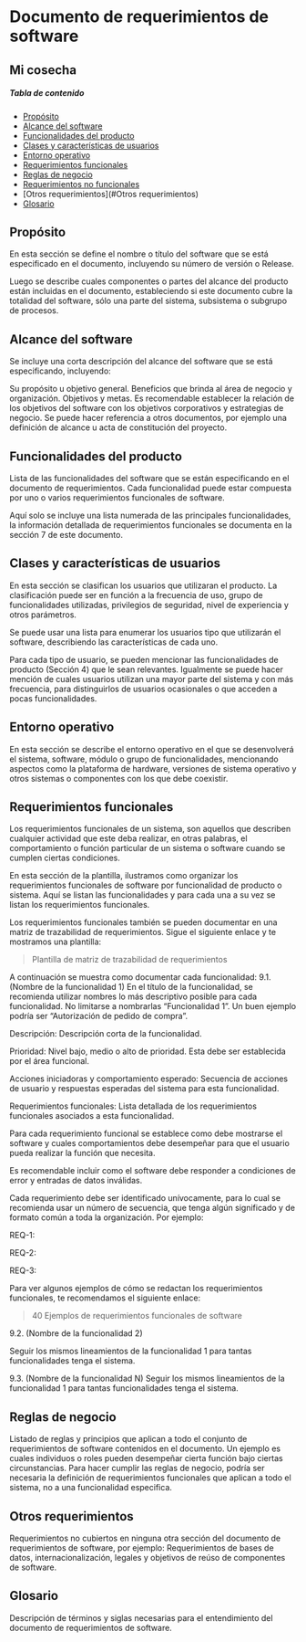 # Documento de requerimientos de software
## Mi cosecha 

##### Tabla de contenido

- [Propósito](#Propósito)  
- [Alcance del software](#alcance-del-software)  
- [Funcionalidades del producto](#Funcionalidades-del-producto)  
- [Clases y características de usuarios](#Clases-y-características-de-usuarios)  
- [Entorno operativo](#Entorno-operativo)  
- [Requerimientos funcionales](#Requerimientos-funcionales)  
- [Reglas de negocio](#Reglas-de-negocio)  
- [Requerimientos no funcionales](#Requerimientos-no-funcionales)
- [Otros requerimientos](#Otros requerimientos)
- [Glosario](#Glosario)


## Propósito 

En esta sección se define el nombre o título del software que se está especificado en el documento, incluyendo su número de versión o Release.

Luego se describe cuales componentes o partes del alcance del producto están incluidas en el documento, estableciendo si este documento cubre la totalidad del software, sólo una parte del sistema, subsistema o subgrupo de procesos.


## Alcance del software

Se incluye una corta descripción del alcance del software que se está especificando, incluyendo:

Su propósito u objetivo general.
Beneficios que brinda al área de negocio y organización.
Objetivos y metas. Es recomendable establecer la relación de los objetivos del software con los objetivos corporativos y estrategias de negocio.
Se puede hacer referencia a otros documentos, por ejemplo una definición de alcance u acta de constitución del proyecto.

## Funcionalidades del producto
Lista de las funcionalidades del software que se están especificando en el documento de requerimientos. Cada funcionalidad puede estar compuesta por uno o varios requerimientos funcionales de software.

Aquí solo se incluye una lista numerada de las principales funcionalidades, la información detallada de requerimientos funcionales se documenta en la sección 7 de este documento.


## Clases y características de usuarios

En esta sección se clasifican los usuarios que utilizaran el producto. La clasificación puede ser en función a la frecuencia de uso, grupo de funcionalidades utilizadas, privilegios de seguridad, nivel de experiencia y otros parámetros.

Se puede usar una lista para enumerar los usuarios tipo que utilizarán el software, describiendo las características de cada uno.

Para cada tipo de usuario, se pueden mencionar las funcionalidades de producto (Sección 4) que le sean relevantes. Igualmente se puede hacer mención de cuales usuarios utilizan una mayor parte del sistema y con más frecuencia, para distinguirlos de usuarios ocasionales o que acceden a pocas funcionalidades.


## Entorno operativo

En esta sección se describe el entorno operativo en el que se desenvolverá el sistema, software, módulo o grupo de funcionalidades, mencionando aspectos como la plataforma de hardware, versiones de sistema operativo y otros sistemas o componentes con los que debe coexistir.

## Requerimientos funcionales

Los requerimientos funcionales de un sistema, son aquellos que describen cualquier actividad que este deba realizar, en otras palabras, el comportamiento o función particular de un sistema o software cuando se cumplen ciertas condiciones.

En esta sección de la plantilla, ilustramos como organizar los requerimientos funcionales de software por funcionalidad de producto o sistema. Aquí se listan las funcionalidades y para cada una a su vez se listan los requerimientos funcionales.

Los requerimientos funcionales también se pueden documentar en una matriz de trazabilidad de requerimientos. Sigue el siguiente enlace y te mostramos una plantilla:

> Plantilla de matriz de trazabilidad de requerimientos

A continuación se muestra como documentar cada funcionalidad:
9.1.    (Nombre de la funcionalidad 1)
En el título de la funcionalidad, se recomienda utilizar nombres lo más descriptivo posible para cada funcionalidad. No limitarse a nombrarlas “Funcionalidad 1”. Un buen ejemplo podría ser “Autorización de pedido de compra”.

Descripción: Descripción corta de la funcionalidad.

Prioridad: Nivel bajo, medio o alto de prioridad. Esta debe ser establecida por el área funcional.

Acciones iniciadoras y comportamiento esperado: Secuencia de acciones de usuario y respuestas esperadas del sistema para esta funcionalidad.

Requerimientos funcionales: Lista detallada de los requerimientos funcionales asociados a esta funcionalidad.

Para cada requerimiento funcional se establece como debe mostrarse el software y cuales comportamientos debe desempeñar para que el usuario pueda realizar la función que necesita.

Es recomendable incluir como el software debe responder a condiciones de error y entradas de datos inválidas.

Cada requerimiento debe ser identificado unívocamente, para lo cual se recomienda usar un número de secuencia, que tenga algún significado y de formato común a toda la organización. Por ejemplo:

REQ-1:


REQ-2:


REQ-3:

Para ver algunos ejemplos de cómo se redactan los requerimientos funcionales, te recomendamos el siguiente enlace:

> 40 Ejemplos de requerimientos funcionales de software

9.2.    (Nombre de la funcionalidad 2)

Seguir los mismos lineamientos de la funcionalidad 1 para tantas funcionalidades tenga el sistema.

9.3.    (Nombre de la funcionalidad N)
Seguir los mismos lineamientos de la funcionalidad 1 para tantas funcionalidades tenga el sistema.

## Reglas de negocio

Listado de reglas y principios que aplican a todo el conjunto de requerimientos de software contenidos en el documento. Un ejemplo es cuales individuos o roles pueden desempeñar cierta función bajo ciertas circunstancias.
Para hacer cumplir las reglas de negocio, podría ser necesaria la definición de requerimientos funcionales que aplican a todo el sistema, no a una funcionalidad especifica.


## Otros requerimientos
Requerimientos no cubiertos en ninguna otra sección del documento de requerimientos de software, por ejemplo: Requerimientos de bases de datos, internacionalización, legales y objetivos de reúso de componentes de software.

## Glosario
Descripción de términos y siglas necesarias para el entendimiento del documento de requerimientos de software.
